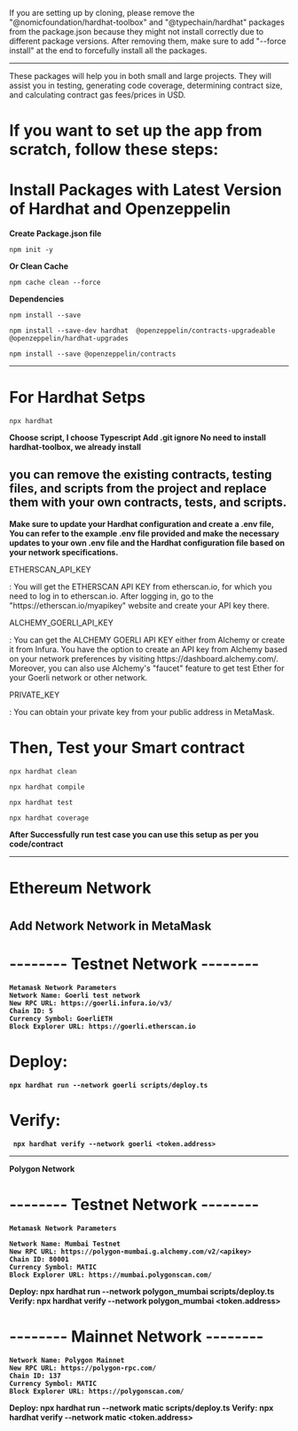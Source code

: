 If you are setting up by cloning, please remove the "@nomicfoundation/hardhat-toolbox" and "@typechain/hardhat" packages from the package.json because they might not install correctly due to different package versions. After removing them, make sure to add "--force install" at the end to forcefully install all the packages.

---

These packages will help you in both small and large projects. They will assist you in testing, generating code coverage, determining contract size, and calculating contract gas fees/prices in USD.

<h1> If you want to set up the app from scratch, follow these steps: </h1>

# Install Packages with Latest Version of Hardhat and Openzeppelin

<b> Create Package.json file </b>

    npm init -y

<b> Or Clean Cache </b>

    npm cache clean --force

<b> Dependencies </b>

    npm install --save
    
    npm install --save-dev hardhat  @openzeppelin/contracts-upgradeable @openzeppelin/hardhat-upgrades

    npm install --save @openzeppelin/contracts

---

# For Hardhat Setps

    npx hardhat

<b> Choose script, I choose Typescript </b>
<b> Add .git ignore </b>
<b> No need to install hardhat-toolbox, we already install </b>

<h2> you can remove the existing contracts, testing files, and scripts from the project and replace them with your own contracts, tests, and scripts. </h2>

<b> Make sure to update your Hardhat configuration and create a .env file, You can refer to the example .env file provided and make the necessary updates to your own .env file and the Hardhat configuration file based on your network specifications.</b>

<p> ETHERSCAN_API_KEY </p>: <span> You will get the ETHERSCAN API KEY from etherscan.io, for which you need to log in to etherscan.io. After logging in, go to the "https://etherscan.io/myapikey" website and create your API key there. </span>
<p> ALCHEMY_GOERLI_API_KEY </p>: <span> You can get the ALCHEMY GOERLI API KEY either from Alchemy or create it from Infura. You have the option to create an API key from Alchemy based on your network preferences by visiting https://dashboard.alchemy.com/. Moreover, you can also use Alchemy's "faucet" feature to get test Ether for your Goerli network or other network. </span>
<p> PRIVATE_KEY </p>: <span> You can obtain your private key from your public address in MetaMask. </span>

# Then, Test your Smart contract

    npx hardhat clean

    npx hardhat compile

    npx hardhat test

    npx hardhat coverage

<b> After Successfully run test case you can use this setup as per you code/contract <b>

---

<h1> Ethereum Network <h1>
<h2> Add Network Network in MetaMask <h2>

# -------- Testnet Network --------

    Metamask Network Parameters
    Network Name: Goerli test network
    New RPC URL: https://goerli.infura.io/v3/
    Chain ID: 5
    Currency Symbol: GoerliETH
    Block Explorer URL: https://goerli.etherscan.io

# Deploy:

    npx hardhat run --network goerli scripts/deploy.ts

# Verify:

     npx hardhat verify --network goerli <token.address>

---

Polygon Network

# -------- Testnet Network --------

    Metamask Network Parameters

    Network Name: Mumbai Testnet
    New RPC URL: https://polygon-mumbai.g.alchemy.com/v2/<apikey>
    Chain ID: 80001
    Currency Symbol: MATIC
    Block Explorer URL: https://mumbai.polygonscan.com/

Deploy: npx hardhat run --network polygon_mumbai scripts/deploy.ts
Verify: npx hardhat verify --network polygon_mumbai <token.address>

# -------- Mainnet Network --------

    Network Name: Polygon Mainnet
    New RPC URL: https://polygon-rpc.com/
    Chain ID: 137
    Currency Symbol: MATIC
    Block Explorer URL: https://polygonscan.com/

Deploy: npx hardhat run --network matic scripts/deploy.ts
Verify: npx hardhat verify --network matic <token.address>

